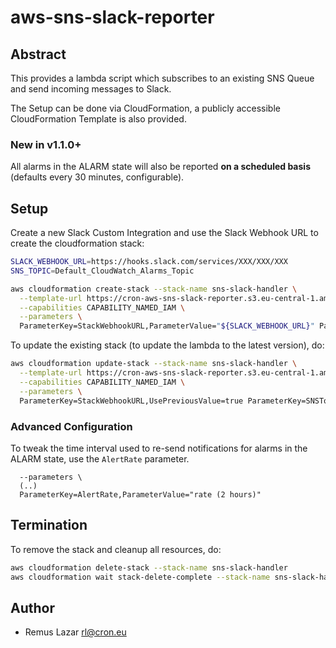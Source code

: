 aws-sns-slack-reporter
====

Abstract
----

This provides a lambda script which subscribes to an existing SNS Queue and send incoming messages to Slack.

The Setup can be done via CloudFormation, a publicly accessible CloudFormation Template is also provided.

### New in v1.1.0+

All alarms in the ALARM state will also be reported **on a scheduled basis** (defaults every 30 minutes,
configurable).


Setup
----

Create a new Slack Custom Integration and use the Slack Webhook URL to create the cloudformation stack:

```bash
SLACK_WEBHOOK_URL=https://hooks.slack.com/services/XXX/XXX/XXX
SNS_TOPIC=Default_CloudWatch_Alarms_Topic

aws cloudformation create-stack --stack-name sns-slack-handler \
  --template-url https://cron-aws-sns-slack-reporter.s3.eu-central-1.amazonaws.com/sns-slack-handler.yml \
  --capabilities CAPABILITY_NAMED_IAM \
  --parameters \
  ParameterKey=StackWebhookURL,ParameterValue="${SLACK_WEBHOOK_URL}" ParameterKey=SNSTopic,ParameterValue="${SNS_TOPIC}"
```

To update the existing stack (to update the lambda to the latest version), do:

```bash
aws cloudformation update-stack --stack-name sns-slack-handler \
  --template-url https://cron-aws-sns-slack-reporter.s3.eu-central-1.amazonaws.com/sns-slack-handler.yml \
  --capabilities CAPABILITY_NAMED_IAM \
  --parameters \
  ParameterKey=StackWebhookURL,UsePreviousValue=true ParameterKey=SNSTopic,UsePreviousValue=true
```

### Advanced Configuration

To tweak the time interval used to re-send notifications for alarms in the ALARM state, use the `AlertRate` parameter.

```shell
  --parameters \
  (..)
  ParameterKey=AlertRate,ParameterValue="rate (2 hours)"
```

Termination
----

To remove the stack and cleanup all resources, do:

```bash
aws cloudformation delete-stack --stack-name sns-slack-handler
aws cloudformation wait stack-delete-complete --stack-name sns-slack-handler
``` 


Author
----

* Remus Lazar <rl@cron.eu>
